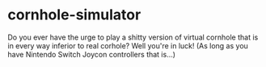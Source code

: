 # cornhole-simulator

Do you ever have the urge to play a shitty version of virtual cornhole that is in every way inferior to real corhole? Well you're in luck! (As long as you have Nintendo Switch Joycon controllers that is...)

